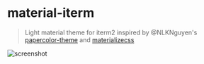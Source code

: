 # material-iterm

> Light material theme for iterm2 inspired by @NLKNguyen's [papercolor-theme](https://github.com/NLKNguyen/papercolor-theme) and [materializecss](http://materializecss.com/)

![screenshot](https://cdn.rawgit.com/stoeffel/material-iterm/master/screenshot.png)
